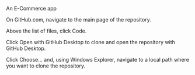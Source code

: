 An E-Commerce app

On GitHub.com, navigate to the main page of the repository.

Above the list of files, click  Code.

Click  Open with GitHub Desktop to clone and open the repository with GitHub Desktop.


Click Choose... and, using Windows Explorer, navigate to a local path where you want to clone the repository.



